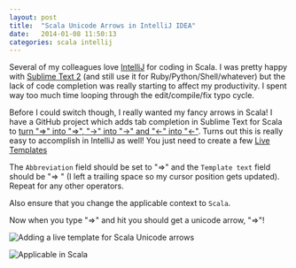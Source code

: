 ```yaml
---
layout: post
title:  "Scala Unicode Arrows in IntelliJ IDEA"
date:   2014-01-08 11:50:13
categories: scala intellij
---
```


Several of my colleagues love [IntelliJ](http://www.jetbrains.com/idea/) for coding in Scala.  I was pretty happy with [Sublime Text 2](http://www.sublimetext.com) (and still use it for Ruby/Python/Shell/whatever) but the lack of code completion was really starting to affect my productivity.  I spent way too much time looping through the edit/compile/fix typo cycle.

Before I could switch though, I really wanted my fancy arrows in Scala!  I have a GitHub project which adds tab completion in Sublime Text for Scala to [turn "=>" into "⇒", "->" into "→" and "<-" into "←"](https://github.com/themodernlife/SublimeScalaArrows).  Turns out this is really easy to accomplish in IntelliJ as well!  You just need to create a few [Live Templates](http://www.jetbrains.com/idea/webhelp/live-templates.html)

The `Abbreviation` field should be set to "=>" and the `Template text` field should be "⇒ " (I left a trailing space so my cursor position gets updated).  Repeat for any other operators.  

Also ensure that you change the applicable context to `Scala`.

Now when you type "=>" and hit <TAB> you should get a unicode arrow, "⇒"!

![Adding a live template for Scala Unicode arrows](/images/live-templates.png)

![Applicable in Scala](/images/applicable-in-scala.png)
